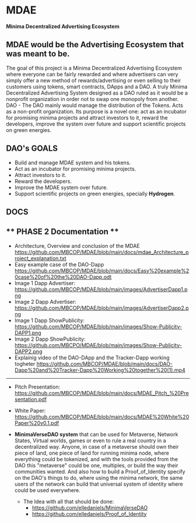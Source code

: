 # MDAE
**Minima Decentralized Advertising Ecosystem**

## MDAE would be the Advertising Ecosystem that was meant to be.

The goal of this project is a Minima Decentralized Advertising Ecosystem where
everyone can be fairly rewarded and where advertisers can very simply offer a new method
of rewards/advertising or even selling to their customers using tokens, smart contracts,
DApps and a DAO. A truly Minima Decentralized Advertising System designed as a DAO ruled
as it would be a nonprofit organization in order not to swap one monopoly from another.
DAO - The DAO mainly would manage the distribution of the Tokens.
Acts as a non-profit organization.
Its purpose is a novel one: act as an incubator for promising minima projects
and attract investors to it, reward the developers, improve the system over
future and support scientific projects on green energies.

## DAO's GOALS

- Build and manage MDAE system and his tokens.
- Act as an incubator for promising minima projects.
- Attract investors to it.
- Reward the developers.
- Improve the MDAE system over future.
- Support scientific projects on green energies, specially **Hydrogen**.

## DOCS

** PHASE 2 Documentation **
-------------------------------------------------------------------------------------------------------
- Architecture, Overview and conclusion of the MDAE <https://github.com/MBCOP/MDAE/blob/main/docs/mdae_Architecture_project_explanation.txt>
- Easy example case of the DAO-Dapp <https://github.com/MBCOP/MDAE/blob/main/docs/Easy%20example%20case%20of%20the%20DAO-Dapp.odt>
- Image 1 Dapp Advertiser: <https://github.com/MBCOP/MDAE/blob/main/images/AdvertiserDapp1.png>
- Image 2 Dapp Advertiser: <https://github.com/MBCOP/MDAE/blob/main/images/AdvertiserDapp2.png>
- Image 1 Dapp ShowPublicity: <https://github.com/MBCOP/MDAE/blob/main/images/Show-Publicity-DAPP1.png>
- Image 2 Dapp ShowPublicity: <https://github.com/MBCPO/MDAE/blob/main/images/Show-Publicity-DAPP2.png>
- Explainig video of the DAO-DApp and the Tracker-Dapp working togheter <https://github.com/MBCOP/MDAE/blob/main/docs/DAO-Dapp%20and%20Tracker-Dapp%20Working%20together%20(1).mp4>
-------------------------------------------------------------------------------------------------------
- Pitch Presentation: <https://github.com/MBCOP/MDAE/blob/main/docs/MDAE_Pitch_%20Presentation.pdf>
- White Paper: <https://github.com/MBCOP/MDAE/blob/main/docs/MDAE%20White%20Paper%20v0.1.pdf>


- **MinimaVerseDAO system** that can be used for Metaverse, Network States, Virtual
worlds, games or even to rule a real country in a decentralized way.
Anyone, in case of a metaverse should own their piece of land, one piece of land for running minima node, where everything could be tokenized,
and with the tools provided from the DAO this "metaverse" could be one, multiples, or build the way their communities wanted.
And also how to build a Proof_of_Identity specify on the DAO's things to do, where using the minima network, the same users of the network can build that universal system of identity where could be used everywhere.
  - The Idea with all that should be done:
    - https://github.com/elledaniels/MinimaVerseDAO
    - https://github.com/elledaniels/Proof_of_Identity
